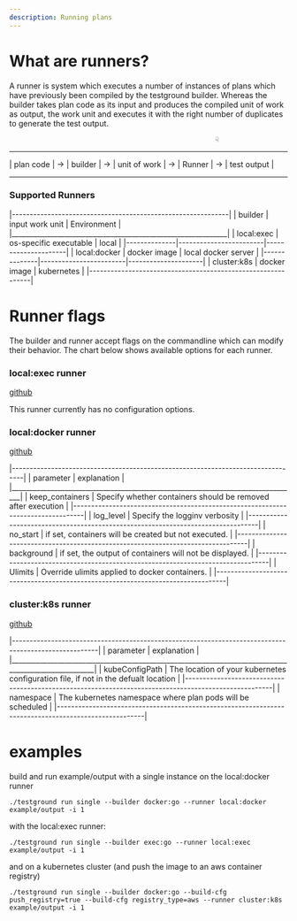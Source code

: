 ```yaml
---
description: Running plans
---
```


# What are runners?

A runner is system which executes a number of instances of plans which have previously been compiled by the testground builder. Whereas the builder takes plan code as its input and produces the compiled unit of work as output, the work unit and executes it with the right number of duplicates to generate the test output.

                                                        ☟
-------------    -----------    ----------------    ----------    ---------------
| plan code | -> | builder | -> | unit of work | -> | Runner | -> | test output |
-------------    -----------    ----------------    ----------    ---------------


### Supported Runners

|-------------------------------------------------------------|
| builder      | input work unit        | Environment         | 
|_____________________________________________________________|
| local:exec   | os-specific executable | local               |
|--------------|------------------------|---------------------|
| local:docker | docker image           | local docker server |
|--------------|------------------------|---------------------|
| cluster:k8s  | docker image           | kubernetes          |
|-------------------------------------------------------------|


# Runner flags
The builder and runner accept flags on the commandline which can modify their behavior. The chart below shows available options for each runner.

### local:exec runner

[github](https://github.com/ipfs/testground/blob/master/pkg/runner/local_exec.go#L42)

This runner currently has no configuration options.

### local:docker runner
[github](https://github.com/ipfs/testground/blob/master/pkg/runner/local_docker.go#L49)

|---------------------------------------------------------------------------------|
| parameter       | explanation                                                   |
|_________________________________________________________________________________|
| keep_containers |  Specify whether containers should be removed after execution |
|---------------------------------------------------------------------------------|
| log_level       | Specify the logginv verbosity                                 |
|---------------------------------------------------------------------------------|
| no_start        | if set, containers will be created but not executed.          |
|---------------------------------------------------------------------------------|
| background      | if set, the output of containers will not be displayed.       |
|---------------------------------------------------------------------------------|
| Ulimits         | Override ulimits applied to docker containers.                |
|---------------------------------------------------------------------------------|

### cluster:k8s runner
[github](https://github.com/ipfs/testground/blob/master/pkg/runner/cluster_k8s.go#L120)

|------------------------------------------------------------------------------------------------------|
| parameter      | explanation                                                                         |
|______________________________________________________________________________________________________|
| kubeConfigPath |  The location of your kubernetes configuration file, if not in the defualt location |
|------------------------------------------------------------------------------------------------------|
| namespace      | The kubernetes namespace where plan pods will be scheduled                          |
|------------------------------------------------------------------------------------------------------|


# examples

build and run example/output with a single instance on the local:docker runner
```
./testground run single --builder docker:go --runner local:docker example/output -i 1

```

with the local:exec runner:

```
./testground run single --builder exec:go --runner local:exec example/output -i 1

```

and on a kubernetes cluster (and push the image to an aws container registry)

```
./testground run single --builder docker:go --build-cfg push_registry=true --build-cfg registry_type=aws --runner cluster:k8s example/output -i 1
```
